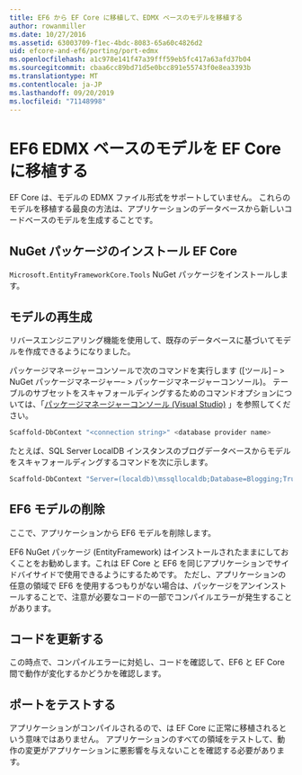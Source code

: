```yaml
---
title: EF6 から EF Core に移植して、EDMX ベースのモデルを移植する
author: rowanmiller
ms.date: 10/27/2016
ms.assetid: 63003709-f1ec-4bdc-8083-65a60c4826d2
uid: efcore-and-ef6/porting/port-edmx
ms.openlocfilehash: a1c978e141f47a39fff59eb5fc417a63afd37b04
ms.sourcegitcommit: cbaa6cc89bd71d5e0bcc891e55743f0e8ea3393b
ms.translationtype: MT
ms.contentlocale: ja-JP
ms.lasthandoff: 09/20/2019
ms.locfileid: "71148998"
---
```

# <a name="porting-an-ef6-edmx-based-model-to-ef-core"></a>EF6 EDMX ベースのモデルを EF Core に移植する

EF Core は、モデルの EDMX ファイル形式をサポートしていません。 これらのモデルを移植する最良の方法は、アプリケーションのデータベースから新しいコードベースのモデルを生成することです。

## <a name="install-ef-core-nuget-packages"></a>NuGet パッケージのインストール EF Core

`Microsoft.EntityFrameworkCore.Tools` NuGet パッケージをインストールします。

## <a name="regenerate-the-model"></a>モデルの再生成

リバースエンジニアリング機能を使用して、既存のデータベースに基づいてモデルを作成できるようになりました。

パッケージマネージャーコンソールで次のコマンドを実行します ([ツール] – > NuGet パッケージマネージャー– > パッケージマネージャーコンソール)。 テーブルのサブセットをスキャフォールディングするためのコマンドオプションについては、「[パッケージマネージャーコンソール (Visual Studio)](../../core/miscellaneous/cli/powershell.md) 」を参照してください。

``` powershell
Scaffold-DbContext "<connection string>" <database provider name>
```

たとえば、SQL Server LocalDB インスタンスのブログデータベースからモデルをスキャフォールディングするコマンドを次に示します。

``` powershell
Scaffold-DbContext "Server=(localdb)\mssqllocaldb;Database=Blogging;Trusted_Connection=True;" Microsoft.EntityFrameworkCore.SqlServer
```

## <a name="remove-ef6-model"></a>EF6 モデルの削除

ここで、アプリケーションから EF6 モデルを削除します。

EF6 NuGet パッケージ (EntityFramework) はインストールされたままにしておくことをお勧めします。これは EF Core と EF6 を同じアプリケーションでサイドバイサイドで使用できるようにするためです。 ただし、アプリケーションの任意の領域で EF6 を使用するつもりがない場合は、パッケージをアンインストールすることで、注意が必要なコードの一部でコンパイルエラーが発生することがあります。

## <a name="update-your-code"></a>コードを更新する

この時点で、コンパイルエラーに対処し、コードを確認して、EF6 と EF Core 間で動作が変化するかどうかを確認します。

## <a name="test-the-port"></a>ポートをテストする

アプリケーションがコンパイルされるので、は EF Core に正常に移植されるという意味ではありません。 アプリケーションのすべての領域をテストして、動作の変更がアプリケーションに悪影響を与えないことを確認する必要があります。
